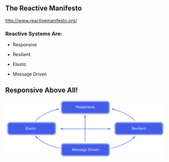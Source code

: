 ## The Reactive Manifesto

http://www.reactivemanifesto.org/


### Reactive Systems Are:

  * Responsive

  * Resilient

  * Elastic

  * Message Driven


## Responsive Above All!

![Image of Reactive Systems](images/reactive-traits.svg)
